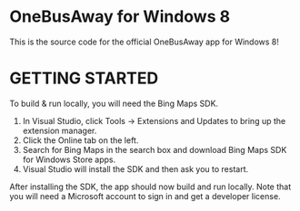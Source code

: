 OneBusAway for Windows 8
==============

This is the source code for the official OneBusAway app for Windows 8!

GETTING STARTED
==============

To build & run locally, you will need the Bing Maps SDK.

1) In Visual Studio, click Tools -> Extensions and Updates to bring up the extension manager.
2) Click the Online tab on the left.
3) Search for Bing Maps in the search box and download Bing Maps SDK for Windows Store apps.
4) Visual Studio will install the SDK and then ask you to restart.

After installing the SDK, the app should now build and run locally. Note that you will need a Microsoft account to sign in and get a developer license.
